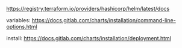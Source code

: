 https://registry.terraform.io/providers/hashicorp/helm/latest/docs

variables:
https://docs.gitlab.com/charts/installation/command-line-options.html

install:
https://docs.gitlab.com/charts/installation/deployment.html
